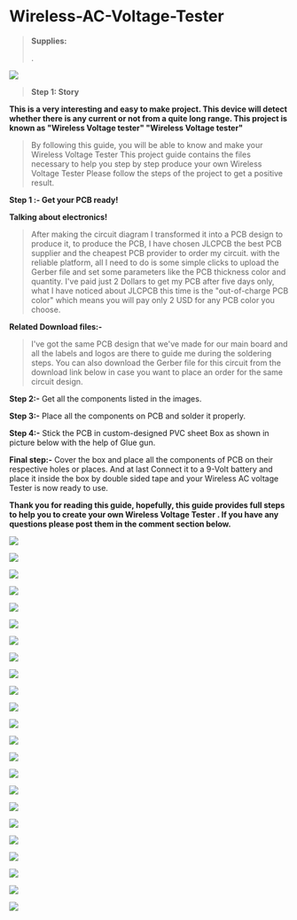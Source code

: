 # Wireless-AC-Voltage-Tester




> 
>
> **Supplies:**
>
> .

![](vertopal_9bcaed33e8184cd99a66f9fa6dcf44f2/media/image3.png)
> **Step 1: Story**

**This is a very interesting and easy to make project. This device will
detect whether there is any current or not from a quite long range. This
project is known as \"Wireless Voltage tester\" \"Wireless Voltage
tester\"**

> By following this guide, you will be able to know and make your
> Wireless Voltage Tester This project guide contains the files necessary
> to help you step by step produce your own Wireless Voltage Tester
> Please follow the steps of the project to get a positive result.


**Step 1 :- Get your PCB ready!**

**Talking about electronics!**



> After making the circuit diagram I transformed it into a PCB design to
> produce it, to produce the PCB, I have chosen JLCPCB the best PCB
> supplier and the cheapest PCB provider to order my circuit. with the
> reliable platform, all I need to do is some simple clicks to upload
> the Gerber file and set some parameters like the PCB thickness color
> and quantity. I've paid just 2 Dollars to get my PCB after five days
> only, what I have noticed about JLCPCB this time is the
> \"out-of-charge PCB color\" which means you will pay only 2 USD for
> any PCB color you choose.

**Related Download files:-**

> I've got the same PCB design that we've made for our main board and
> all the labels and logos are there to guide me during the soldering
> steps. You can also download the Gerber file for this circuit from the
> download link below in case you want to place an order for the same
> circuit design.

**Step 2:-** Get all the components listed in the images.

**Step 3:-** Place all the components on PCB and solder it properly.

**Step 4:-** Stick the PCB in custom-designed PVC sheet Box as shown in
picture below with the help of Glue gun.

**Final step:-** Cover the box and place all the components of PCB on
their respective holes or places. And at last Connect it to a 9-Volt
battery and place it inside the box by double sided tape and your
Wireless AC voltage Tester is now ready to use.

**Thank you for reading this guide, hopefully, this guide provides full
steps to help you to create your own Wireless Voltage Tester . If you
have any questions please post them in the comment section below.**

![](vertopal_9bcaed33e8184cd99a66f9fa6dcf44f2/media/image5.png)

![](vertopal_9bcaed33e8184cd99a66f9fa6dcf44f2/media/image6.png)

![](vertopal_9bcaed33e8184cd99a66f9fa6dcf44f2/media/image7.png)


![](vertopal_9bcaed33e8184cd99a66f9fa6dcf44f2/media/image8.png)

![](vertopal_9bcaed33e8184cd99a66f9fa6dcf44f2/media/image9.png)

![](vertopal_9bcaed33e8184cd99a66f9fa6dcf44f2/media/image10.png)

![](vertopal_9bcaed33e8184cd99a66f9fa6dcf44f2/media/image11.png)



![](vertopal_9bcaed33e8184cd99a66f9fa6dcf44f2/media/image12.png)

![](vertopal_9bcaed33e8184cd99a66f9fa6dcf44f2/media/image13.png)


![](vertopal_9bcaed33e8184cd99a66f9fa6dcf44f2/media/image14.png)

![](vertopal_9bcaed33e8184cd99a66f9fa6dcf44f2/media/image15.png)


![](vertopal_9bcaed33e8184cd99a66f9fa6dcf44f2/media/image16.png)

![](vertopal_9bcaed33e8184cd99a66f9fa6dcf44f2/media/image17.png)


![](vertopal_9bcaed33e8184cd99a66f9fa6dcf44f2/media/image18.png)

![](vertopal_9bcaed33e8184cd99a66f9fa6dcf44f2/media/image19.png)


![](vertopal_9bcaed33e8184cd99a66f9fa6dcf44f2/media/image20.png)

![](vertopal_9bcaed33e8184cd99a66f9fa6dcf44f2/media/image21.png)


![](vertopal_9bcaed33e8184cd99a66f9fa6dcf44f2/media/image12.png)

![](vertopal_9bcaed33e8184cd99a66f9fa6dcf44f2/media/image22.png)

![](vertopal_9bcaed33e8184cd99a66f9fa6dcf44f2/media/image15.png)

![](vertopal_9bcaed33e8184cd99a66f9fa6dcf44f2/media/image23.png)


![](vertopal_9bcaed33e8184cd99a66f9fa6dcf44f2/media/image24.png)

![](vertopal_9bcaed33e8184cd99a66f9fa6dcf44f2/media/image25.png)


